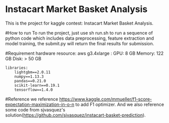 # Instacart Market Basket Analysis

This is the project for kaggle contest: Instacart Market Basket Analysis.

#How to run
To run the project, just use sh run.sh to run a sequence of python code which includes data preprocessing, feature extraction and model training, the submit.py will return the final results for submission.

#Requirement
    hardware resource:
        aws g3.4xlarge :
        GPU: 8 GB
        Memory:	122 GB
        Disk: > 50 GB

    libraries:
        lightgbm==2.0.11
        numpy==1.13.3
        pandas==0.21.0
        scikit-learn==0.19.1
        tensorflow==1.4.0

#Reference
we reference https://www.kaggle.com/mmueller/f1-score-expectation-maximization-in-o-n to add F1 optimizer. And we also reference some code from sjvasquez's solution(https://github.com/sjvasquez/instacart-basket-prediction).
